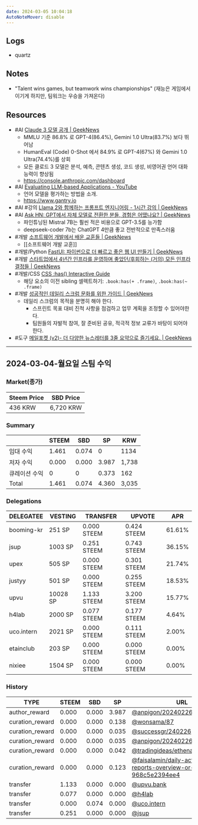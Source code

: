 ```yaml
---
date: 2024-03-05 10:04:18
AutoNoteMover: disable
---
```


## Logs
- quartz

## Notes

- "Talent wins games, but teamwork wins championships" (재능은 게임에서 이기게 하지만, 팀워크는 우승을 가져온다)

## Resources
- #AI [Claude 3 모델 공개 | GeekNews](https://news.hada.io/topic?id=13649)
	- MMLU 기준 86.8% 로 GPT-4(86.4%), Gemini 1.0 Ultra(83.7%) 보다 뛰어남
	- HumanEval (Code) 0-Shot 에서 84.9% 로 GPT-4(67%) 와 Gemini 1.0 Ultra(74.4%)를 상회
	- 모든 클로드 3 모델은 분석, 예측, 콘텐츠 생성, 코드 생성, 비영어권 언어 대화 능력이 향상됨
	- https://console.anthropic.com/dashboard
- #AI [Evaluating LLM-based Applications - YouTube](https://www.youtube.com/watch?v=2CIIQ5KZWUM)
	- 언어 모델을 평가하는 방법을 소개.
	- https://www.gantry.io
- #AI #강의 [Llama 2와 함께하는 프롬프트 엔지니어링 - 1시간 강의 | GeekNews](https://news.hada.io/topic?id=13608)
- #AI [Ask HN: GPT에서 자체 모델로 전환한 분들, 경험은 어땠나요? | GeekNews](https://news.hada.io/topic?id=13580)
	- 파인튜닝된 Mistral 7B는 훨씬 적은 비용으로 GPT-3.5를 능가함
	- deepseek-coder 7b는 ChatGPT 4만큼 좋고 전반적으로 만족스러움
- #개발 [소프트웨어 개발에서 배운 교훈들 | GeekNews](https://news.hada.io/topic?id=13641)
	- [[소프트웨어 개발 교훈]]
- #개발/Python [FastUI: 파이썬으로 더 빠르고 좋은 웹 UI 만들기  | GeekNews](https://news.hada.io/topic?id=13619)
- #개발 [스타트업에서 4년간 인프라를 운영하며 좋았던/후회하는 (거의) 모든 인프라 결정들 | GeekNews](https://news.hada.io/topic?id=13564)
- #개발/CSS [CSS :has() Interactive Guide](https://ishadeed.com/article/css-has-guide)
	- 해당 요소의 이전 sibling 셀렉트하기: `.book:has(+ .frame)`, `.book:has(~ .frame)`
- #개발 [성공적인 데일리 스크럼 문화를 위한 가이드 | GeekNews](https://news.hada.io/topic?id=13615)
	- 데일리 스크럼의 목적을 분명히 해야 한다.
		- 스프린트 목표 대비 진척 사항을 점검하고 업무 계획을 조정할 수 있어야한다.
		- 팀원들의 자발적 참여, 잘 준비된 공유, 적극적 정보 교류가 바탕이 되어야 한다.
- #도구 [메일포켓 (v2)- 더 다양한 뉴스레터를 3줄 요약으로  즐기세요. | GeekNews](https://news.hada.io/topic?id=13626)

---

## 2024-03-04-월요일 스팀 수익

### Market(종가)

| Steem Price | SBD Price |
| --- | --- |
| 436 KRW | 6,720 KRW |

### Summary
| | STEEM | SBD | SP | KRW |
| --- | --- | --- | --- |--- |
| 임대 수익 | 1.461 | 0.074 | 0 | 1134 |
| 저자 수익 | 0.000 | 0.000 | 3.987 | 1,738 |
| 큐레이션 수익 | 0 | 0 | 0.373 | 162 |
| Total | 1.461 | 0.074 | 4.360 | 3,035 |

### Delegations
| DELEGATEE  | VESTING  | TRANSFER    | UPVOTE      | APR    |
| ---------- | -------- | ----------- | ----------- | ------ |
| booming-kr | 251 SP   | 0.000 STEEM | 0.424 STEEM | 61.61% |
| jsup       | 1003 SP  | 0.251 STEEM | 0.743 STEEM | 36.15% |
| upex       | 505 SP   | 0.000 STEEM | 0.301 STEEM | 21.74% |
| justyy     | 501 SP   | 0.000 STEEM | 0.255 STEEM | 18.53% |
| upvu       | 10028 SP | 1.133 STEEM | 3.200 STEEM | 15.77% |
| h4lab      | 2000 SP  | 0.077 STEEM | 0.177 STEEM | 4.64%  |
| uco.intern | 2021 SP  | 0.000 STEEM | 0.111 STEEM | 2.00%  |
| etainclub  | 203 SP   | 0.000 STEEM | 0.000 STEEM | 0.00%  |
| nixiee     | 1504 SP  | 0.000 STEEM | 0.000 STEEM | 0.00%  |

### History
| TYPE | STEEM | SBD | SP | URL |
| --- | --- | --- | --- | --- |
| author_reward | 0.000 | 0.000 | 3.987 | [@anpigon/20240226t144544779z](https://steemit.com/@anpigon/20240226t144544779z) |
| curation_reward | 0.000 | 0.000 | 0.138 | [@wonsama/87](https://steemit.com/@wonsama/87) |
| curation_reward | 0.000 | 0.000 | 0.035 | [@successgr/240226](https://steemit.com/@successgr/240226) |
| curation_reward | 0.000 | 0.000 | 0.035 | [@anpigon/20240226t144544779z](https://steemit.com/@anpigon/20240226t144544779z) |
| curation_reward | 0.000 | 0.000 | 0.042 | [@tradingideas/ethena-staking](https://steemit.com/@tradingideas/ethena-staking) |
| curation_reward | 0.000 | 0.000 | 0.123 | [@faisalamin/daily-activity-reports-overview-or-968c5e2394ee4](https://steemit.com/@faisalamin/daily-activity-reports-overview-or-968c5e2394ee4) |
| transfer | 1.133 | 0.000 | 0.000 | [@upvu.bank](https://steemit.com/@upvu.bank) |
| transfer | 0.077 | 0.000 | 0.000 | [@h4lab](https://steemit.com/@h4lab) |
| transfer | 0.000 | 0.074 | 0.000 | [@uco.intern](https://steemit.com/@uco.intern) |
| transfer | 0.251 | 0.000 | 0.000 | [@jsup](https://steemit.com/@jsup) |




